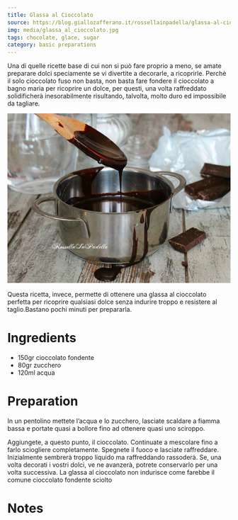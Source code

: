 ```yaml
---
title: Glassa al Cioccolato
source: https://blog.giallozafferano.it/rossellainpadella/glassa-al-cioccolato-ricetta-base/
img: media/glassa_al_cioccolato.jpg
tags: chocolate, glace, sugar
category: basic preparations
---
```


Una di quelle ricette base di cui non si può fare proprio a meno, se amate preparare dolci speciamente se vi divertite a decorarle, a ricoprirle. Perchè il solo cioccolato fuso non basta, non basta fare fondere il cioccolato a bagno maria per ricoprire un dolce, per questi, una volta raffreddato solidificherà inesorabilmente risultando, talvolta, molto duro ed impossibile da tagliare.

![Glassa al Cioccolato](media/glassa_al_cioccolato.jpg)

Questa ricetta, invece, permette di ottenere una glassa al cioccolato perfetta per ricoprire qualsiasi dolce senza indurire troppo e resistere al taglio.Bastano pochi minuti per prepararla.

Ingredients
===========

* 150gr cioccolato fondente
* 80gr zucchero
* 120ml acqua

Preparation
===========

In un pentolino mettete l’acqua e lo zucchero, lasciate scaldare a fiamma bassa e portate quasi a bollore fino ad ottenere quasi uno sciroppo.

Aggiungete, a questo punto,  il cioccolato. Continuate a mescolare fino a farlo sciogliere completamente. Spegnete il fuoco e lasciate raffreddare. Inizialmente sembrerà troppo liquido ma raffreddando rassoderà. Se, una volta decorati i vostri dolci, ve ne avanzerà, potrete conservarlo per una volta successiva. La glassa al cioccolato non indurisce come farebbe il comune cioccolato fondente sciolto 

Notes
=====

